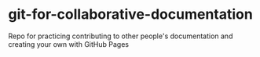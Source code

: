 # git-for-collaborative-documentation
Repo for practicing contributing to other people's documentation and creating your own with GitHub Pages
